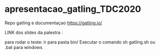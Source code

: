 # apresentacao_gatling_TDC2020
Repo gatling e documentaçao https://gatling.io/ 


LINK dos slides da palestra : 



para rodar o teste:
ir para pasta bin/ 
Executar o comando sh gatling.sh
ou .bat para windows 
